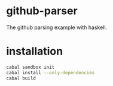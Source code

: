 github-parser
=============

The github parsing example with haskell.

installation
============

```bash
cabal sandbox init
cabal install --only-dependencies
cabal build
```
